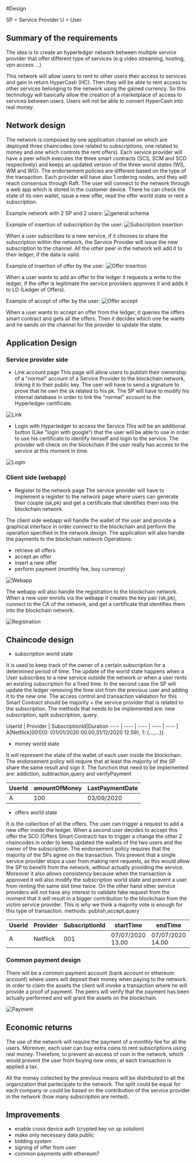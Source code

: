 #Design

SP = Service Provider
U = User

## Summary of the requirements

The idea is to create an hyperledger network between multiple service provider that offer different type of services (e.g video streaming, hosting, vpn access ...)

This network will allow users to rent to other users their access to services and gain in return HyperCash (HC).
Then they will be able to rent access to other services belonging to the network using the gained currency. So this technology will basically allow the creation of a marketplace of access to services between users.
Users will not be able to convert HyperCash into real money.

## Network design
The network is composed by one application channel on which are deployed three chaincodes (one related to subscriptions, one related to money and one which controls the rent offers). Each service provider will have a peer which executes the three smart contracts (SCS, SCM and SCO respectively) and keeps an updated version of the three world states (WS, WM and WO). The endorsement policies are different based on the type of the transaction. Each provider will have also 1 ordering nodes, and they will reach consensus through Raft.
The user will connect to the network through a web app which is stored in the customer device. There he can check the state of its own wallet, issue a new offer, read the offer world state or rent a subscription.

Example network with 2 SP and 2 users:
![general schema](../img/general_schema.png "General schema of the network")

Example of insertion of subscription by the user:
![Subscription insertion](../img/subscription_schema.png "Subscription insertion")

When a user subscribes to a new service, if it chooses to share the subscription within the network, the Service Provider will issue the new subscription to the channel.
All the other peer in the network will add it to their ledger, if the data is valid.

Example of insertion of offer by the user:
![Offer insertion](../img/offer_schema.png "Offer insertion")

When a user wants to add an offer to the ledger it requests a write to the ledger, if the offer is legitimate the service providers approves it and adds it to LO (Ledger of Offers).

Example of accept of offer by the user:
![Offer accept](../img/buy_schema.png "Offer accept")

When a user wants to accept an offer from the ledger, it queries the offers smart contract and gets all the offers. Then it decides which one he wants and he sends on the channel for the provider to update the state.
## Application Design

### Service provider side

- Link account page
This page will allow users to publish their ownership of a "normal" account of a Service Provider to the blockchain network, linking it to their public key. The user will have to send a signature to prove that he own the sk related to his pk. The SP will have to modify his internal database in order to link the "normal" account to the Hyperledger certificate.

![Link](../img/link.png "Link")


- Login with Hyperledger to access the Service
This will be an additional button (Like "login with google") that the user will be able to use in order to use his certificate to identify himself and login to the service. The provider will check on the blockchain if the user really has access to the service at this moment in time.

![Login](../img/login.png "Login")

### Client side (webapp)

- Register to the network page
The service provider will have to implement a register to the network page where users can generate their couple (sk,pk) and get a certificate that identifies them into the blockchain network.

The client side webapp will handle the wallet of the user and provide a graphical interface in order connect to the blockchain and perform the operation specified in the network design.
The application will also handle the payments to the blockchain network
Operations:
- retrieve all offers
- accept an offer
- insert a new offer
- perform payment (monthly fee, buy currency)

![Webapp](../img/webapp.png "Webapp")

The webapp will also handle the registration to the blockchain network. When a new user enrolls via the webapp it creates the key pair (sk,pk), connect to the CA of the network, and get a certificate that identifies them into the blockchain network.

![Registration](../img/registration.png "Registration")


## Chaincode design
- subscription world state

It is used to keep track of the owner of a certain subscription for a determined period of time. The update of the world state happens when a User subscribes to a new service outside the network or when a user rents an existing subscription for a fixed time. In the second case the SP will update the ledger removing the time slot from the previous user and adding it to the new one.
The access control and transaction validation for this Smart Contract should be majority + the service provider that is related to the subscription.
The methods that needs to be implemented are: new subscription, split subscription, query.

UserId | Provider | SubscriptionId|Duration
---- | ---- | ---- | ---- | ---- |
A|Netflick|001|{0: {01/01/2020 00.00,31/12/2020 12.59}, 1: {...,...}}

- money world state

It will represent the state of the wallet of each user inside the blockchain.
The endorsement policy will require that at least the majority of the SP share the same result and sign it.
The function that need to be implemented are: addiction, subtraction,query and verifyPayment


UserId | amountOfMoney | LastPaymentDate
---- | ---- | ---- |
A|100| 03/09/2020 |

- offers world state

It is the collection of all the offers. The user can trigger a request to add a new offer inside the ledger. When a second user decides to accept this offer the SCO (Offers Smart Contract) has to trigger a change the other 2 chaincodes in order to keep updated the wallets of the two users and the owner of the subscription.
The endorsement policy requires that the majority of the SPs agree on the transaction. This prevent that a single service provider stops a user from making rent requests, as this would allow the SP to benefit from the network, without actually providing the service. Moreover it also allows consistency because when the transaction is approved it will also modify the subscription world state and prevent a user from renting the same slot time twice. On the other hand other service providers will not have any interest to validate fake request from the moment that it will result in a bigger contribution to the blockchain from the victim service provider. This is why we think a majority vote is enough for this type of transaction.
methods: publish,accept,query

UserId | Provider | SubscriptionId|startTime|endTime | price
---- | ---- | ---- | ---- | ---- | ----
A|Netflick|001|07/07/2020 13.00 |07/07/2020 14.00 | 50 HC

### Common payment design

There will be a common payment account (bank account or ethereum account) where users will deposit their money when paying to the network.
In order to claim the assets the client will invoke a transaction where he will provide a proof of payment. The peers will verify that the payment has been actually performed and will grant the assets on the blockchain.

![Payment](../img/payments.png "Payment")

## Economic returns
The use of the network will require the payment of a monthly fee for all the users. Moreover, each user can buy extra coins to rent subscriptions using real money.  Therefore, to prevent an excess of coin in the network, which would prevent the user from buying new ones, at each transaction is applied a tax.

All the money collected by the previous means will be distributed to all the organization that partecipate to the network. The split could be equal for each company or could be based on the contribution of the service provider in the network (how many subscription are rented).


## Improvements
- enable cross device auth (crypted key on sp solution)
- make only necessary data public
- bidding system
- signing of offer from user
- common payments with ethereum?
